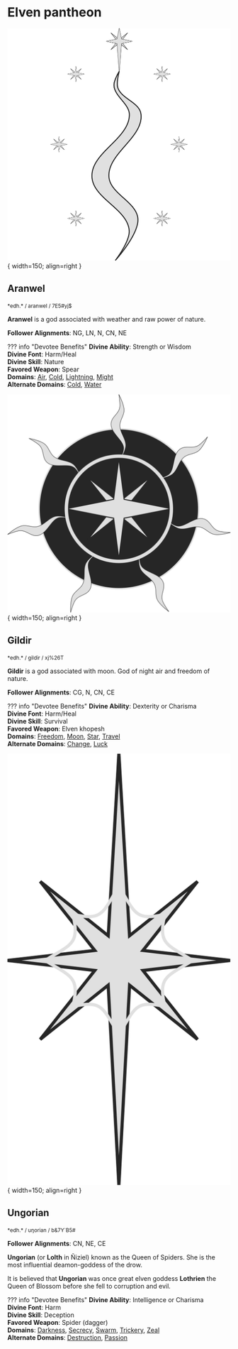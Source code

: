 # Elven pantheon

![Aranwel symbol](img/aranwel.svg){ width=150; align=right }

## Aranwel
<!-- aran gwelu -->

<small>
*edh.*  / aranwel / <span class="tengwar-elf-font">7E5#yj$</span>  
</small>

**Aranwel** is a god associated with weather and raw power of nature.

**Follower Alignments**: NG, LN, N, CN, NE

??? info "Devotee Benefits"
    **Divine Ability**: Strength or Wisdom  
    **Divine Font**: Harm/Heal  
    **Divine Skill**: Nature  
    **Favored Weapon**: Spear  
    **Domains**: [Air](https://2e.aonprd.com/Domains.aspx?ID=2), [Cold](https://2e.aonprd.com/Domains.aspx?ID=41), [Lightning](https://2e.aonprd.com/Domains.aspx?ID=47), [Might](https://2e.aonprd.com/Domains.aspx?ID=20)  
    **Alternate Domains**: [Cold](https://2e.aonprd.com/Domains.aspx?ID=41), [Water](https://2e.aonprd.com/Domains.aspx?ID=35)  
    <!-- **Cleric Spells**: 1st: [*mage armor*](https://2e.aonprd.com/Spells.aspx?ID=176) -->

![Gildir symbol](img/gildir.svg){ width=150; align=right }

## Gildir

<small>
*edh.*  / gildir / <span class="tengwar-elf-font">xj%26T</span>  
</small>

**Gildir** is a god associated with moon. God of night air and freedom of nature.

**Follower Alignments**: CG, N, CN, CE

??? info "Devotee Benefits"
    **Divine Ability**: Dexterity or Charisma  
    **Divine Font**: Harm/Heal  
    **Divine Skill**: Survival  
    **Favored Weapon**: Elven khopesh  
    **Domains**: [Freedom](https://2e.aonprd.com/Domains.aspx?ID=14), [Moon](https://2e.aonprd.com/Domains.aspx?ID=21), [Star](https://2e.aonprd.com/Domains.aspx?ID=52), [Travel](https://2e.aonprd.com/Domains.aspx?ID=30)  
    **Alternate Domains**: [Change](https://2e.aonprd.com/Domains.aspx?ID=40), [Luck](https://2e.aonprd.com/Domains.aspx?ID=18)  
    <!-- **Cleric Spells**: 1st: [*mage armor*](https://2e.aonprd.com/Spells.aspx?ID=176) -->

![Ungorian symbol](img/ungorian.svg){ width=150; align=right }

## Ungorian

<small>
*edh.*  / uŋorian / <span class="tengwar-elf-font">b&7Y`B5#</span>  
</small>

**Follower Alignments**: CN, NE, CE

**Ungorian** (or **Lolth** in Ñiziel) known as the Queen of Spiders. She is the most influential deamon-goddess of the drow.

It is believed that **Ungorian** was once great elven goddess **Lothrien** the Queen of Blossom before she fell to corruption and evil.

??? info "Devotee Benefits"
    **Divine Ability**: Intelligence or Charisma  
    **Divine Font**: Harm  
    **Divine Skill**: Deception  
    **Favored Weapon**: Spider (dagger)  
    **Domains**: [Darkness](https://2e.aonprd.com/Domains.aspx?ID=6), [Secrecy](https://2e.aonprd.com/Domains.aspx?ID=28), [Swarm](https://2e.aonprd.com/Domains.aspx?ID=53), [Trickery](https://2e.aonprd.com/Domains.aspx?ID=31), [Zeal](https://2e.aonprd.com/Domains.aspx?ID=37)  
    **Alternate Domains**: [Destruction](https://2e.aonprd.com/Domains.aspx?ID=8), [Passion](https://2e.aonprd.com/Domains.aspx?ID=25)  
    <!-- **Cleric Spells**: 1st: [*mage armor*](https://2e.aonprd.com/Spells.aspx?ID=176) -->
